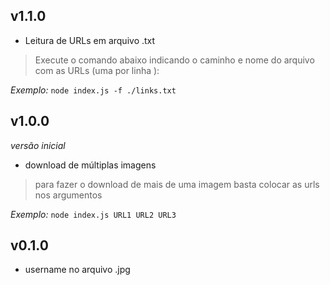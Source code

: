 ## v1.1.0
- Leitura de URLs em arquivo .txt
> Execute o comando abaixo indicando o caminho e nome do arquivo com as URLs (uma por linha ):

*Exemplo:*
`node index.js -f ./links.txt`

## v1.0.0
*versão inicial*
- download de múltiplas imagens
> para fazer o download de mais de uma imagem basta colocar as urls nos argumentos

*Exemplo:*
`node index.js URL1 URL2 URL3`

## v0.1.0
- username no arquivo .jpg
